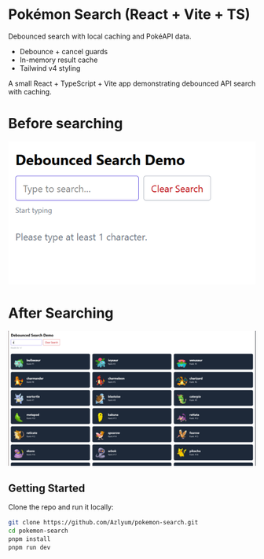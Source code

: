 # Pokémon Search (React + Vite + TS)

Debounced search with local caching and PokéAPI data.

- Debounce + cancel guards
- In-memory result cache
- Tailwind v4 styling

A small React + TypeScript + Vite app demonstrating debounced API search with caching.

# Before searching

![App Preview](./beforeSearch.png)

# After Searching

![App Preview](./afterSearch.png)

## Getting Started

Clone the repo and run it locally:

```bash
git clone https://github.com/Azlyum/pokemon-search.git
cd pokemon-search
pnpm install
pnpm run dev
```
